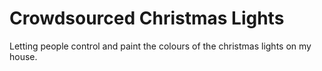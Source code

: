 # Crowdsourced Christmas Lights
Letting people control and paint the colours of the christmas lights on my house.

